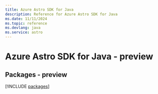 ```yaml
---
title: Azure Astro SDK for Java
description: Reference for Azure Astro SDK for Java
ms.date: 11/11/2024
ms.topic: reference
ms.devlang: java
ms.service: astro
---
```

# Azure Astro SDK for Java - preview
## Packages - preview
[!INCLUDE [packages](astro-index.md)]